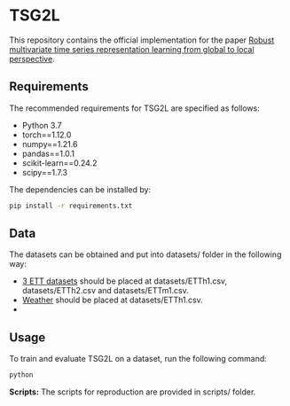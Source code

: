 # TSG2L
This repository contains the official implementation for the paper [Robust multivariate time series representation learning from global to local perspective]().

## Requirements
The recommended requirements for TSG2L are specified as follows:

- Python 3.7
- torch==1.12.0
- numpy==1.21.6
- pandas==1.0.1
- scikit-learn==0.24.2
- scipy==1.7.3

The dependencies can be installed by:
```bash
pip install -r requirements.txt
```
## Data 
The datasets can be obtained and put into datasets/ folder in the following way:
- [3 ETT datasets](https://github.com/zhouhaoyi/ETDataset) should be placed at datasets/ETTh1.csv, datasets/ETTh2.csv and datasets/ETTm1.csv.
- [Weather](https://archive.ics.uci.edu/dataset/381/beijing+pm2+5+data) should be placed at datasets/ETTh1.csv.
- []() 
## Usage
To train and evaluate TSG2L on a dataset, run the following command:
```bash
python
```
**Scripts:** The scripts for reproduction are provided in scripts/ folder.
